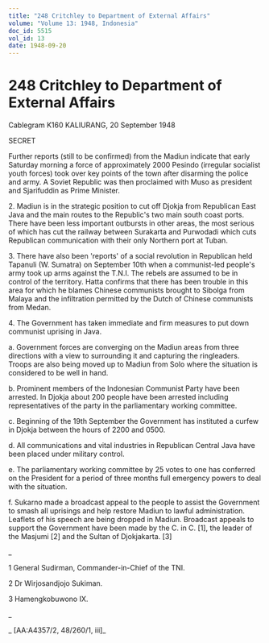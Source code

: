 ```yaml
---
title: "248 Critchley to Department of External Affairs"
volume: "Volume 13: 1948, Indonesia"
doc_id: 5515
vol_id: 13
date: 1948-09-20
---
```


# 248 Critchley to Department of External Affairs

Cablegram K160 KALIURANG, 20 September 1948

SECRET

Further reports (still to be confirmed) from the Madiun indicate that early Saturday morning a force of approximately 2000 Pesindo (irregular socialist youth forces) took over key points of the town after disarming the police and army. A Soviet Republic was then proclaimed with Muso as president and Sjarifuddin as Prime Minister.

2\. Madiun is in the strategic position to cut off Djokja from Republican East Java and the main routes to the Republic's two main south coast ports. There have been less important outbursts in other areas, the most serious of which has cut the railway between Surakarta and Purwodadi which cuts Republican communication with their only Northern port at Tuban.

3\. There have also been 'reports' of a social revolution in Republican held Tapanuli (W. Sumatra) on September 10th when a communist-led people's army took up arms against the T.N.I. The rebels are assumed to be in control of the territory. Hatta confirms that there has been trouble in this area for which he blames Chinese communists brought to Sibolga from Malaya and the infiltration permitted by the Dutch of Chinese communists from Medan.

4\. The Government has taken immediate and firm measures to put down communist uprising in Java.

a. Government forces are converging on the Madiun areas from three directions with a view to surrounding it and capturing the ringleaders. Troops are also being moved up to Madiun from Solo where the situation is considered to be well in hand.

b. Prominent members of the Indonesian Communist Party have been arrested. In Djokja about 200 people have been arrested including representatives of the party in the parliamentary working committee.

c. Beginning of the 19th September the Government has instituted a curfew in Djokja between the hours of 2200 and 0500.

d. All communications and vital industries in Republican Central Java have been placed under military control.

e. The parliamentary working committee by 25 votes to one has conferred on the President for a period of three months full emergency powers to deal with the situation.

f. Sukarno made a broadcast appeal to the people to assist the Government to smash all uprisings and help restore Madiun to lawful administration. Leaflets of his speech are being dropped in Madiun. Broadcast appeals to support the Government have been made by the C. in C. [1], the leader of the Masjumi [2] and the Sultan of Djokjakarta. [3]

_

1 General Sudirman, Commander-in-Chief of the TNI.

2 Dr Wirjosandjojo Sukiman.

3 Hamengkobuwono IX.

_

_ [AA:A4357/2, 48/260/1, iii]_
